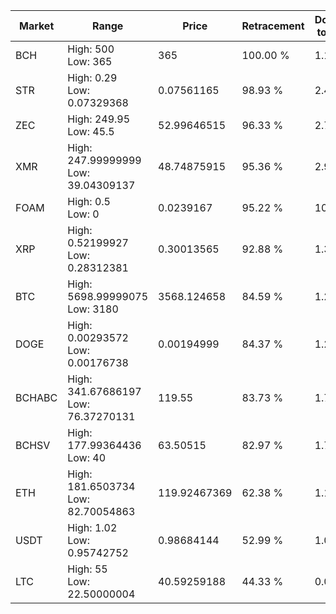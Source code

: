 | Market | Range | Price| Retracement | Doubles to 50% |
| --- | --- | --- | --- | --- |
| BCH | High: 500<br />Low: 365 | 365 | 100.00 % | 1.18 |
| STR | High: 0.29<br />Low: 0.07329368 | 0.07561165 | 98.93 % | 2.40 |
| ZEC | High: 249.95<br />Low: 45.5 | 52.99646515 | 96.33 % | 2.79 |
| XMR | High: 247.99999999<br />Low: 39.04309137 | 48.74875915 | 95.36 % | 2.94 |
| FOAM | High: 0.5<br />Low: 0 | 0.0239167 | 95.22 % | 10.45 |
| XRP | High: 0.52199927<br />Low: 0.28312381 | 0.30013565 | 92.88 % | 1.34 |
| BTC | High: 5698.99999075<br />Low: 3180 | 3568.124658 | 84.59 % | 1.24 |
| DOGE | High: 0.00293572<br />Low: 0.00176738 | 0.00194999 | 84.37 % | 1.21 |
| BCHABC | High: 341.67686197<br />Low: 76.37270131 | 119.55 | 83.73 % | 1.75 |
| BCHSV | High: 177.99364436<br />Low: 40 | 63.50515 | 82.97 % | 1.72 |
| ETH | High: 181.6503734<br />Low: 82.70054863 | 119.92467369 | 62.38 % | 1.10 |
| USDT | High: 1.02<br />Low: 0.95742752 | 0.98684144 | 52.99 % | 1.00 |
| LTC | High: 55<br />Low: 22.50000004 | 40.59259188 | 44.33 % | 0.00 |
